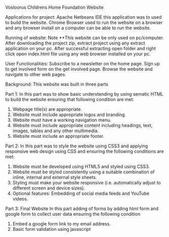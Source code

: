 Vosloorus Childrens Home Foundation Website 

Applications for project:
Apache Netbeans IDE this application was to used to build the website. 
Chrome Browser used to run the website on a browser and any browser install on a computer can be able to run the website.

Running of website:
Note **This website can be only used on pc/computer. 
After downloading the project zip, extract project using any extract application on your pc. 
After successful extracting open folder and right click open index.html file using any web browser installed on your pc.

User Functionalities:
Subscribe to a newsletter on the home page.
Sign up to get involved form on the get involved page.
Browse the website and navigate to other web pages.


Background: This website was built in three parts

Part 1:
In this part was to show basic understanding by using sematic HTML to build the website ensuring that following condition are met:
   1. Webpage title(s) are appropriate.
   2. Website must include appropriate logos and branding.
   3. Website must have a working navigation menu.
   4. Website must include appropriate content including headings, text, images, tables and any other multimedia.
   5. Website must include an appropriate footer.

Part 2: 
In this part was to style the website using CSS3 and applying responsive web design using CSS and ensuring the following conditions are met:
  1. Website must be developed using HTML5 and styled using CSS3.
  2. Website must be styled consistently using a suitable combination of inline, internal and external style sheets.
  3. Styling must make your website responsive (i.e. automatically adjust to different screen and device sizes).
  4. Optional features: Embedding of social media feeds and YouTube videos.

Part 3: Final Website
In this part adding of forms by adding html form and google form to collect user data ensuring the following condition
  1. Embed a google form link to my email address.
  2. Basic form validation using javascript

